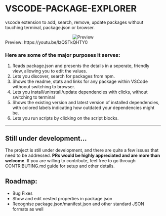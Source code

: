 # VSCODE-PACKAGE-EXPLORER
vscode extension to add, search, remove, update packages without touching terminal, package.json or browser.
<div style="display:flex; justify-content:center; align-items:center">
    <img src="https://image.ibb.co/btV1cy/freegifmaker_me_2ck6_L.gif" alt="Preview"/>
</div>
Preview: https://youtu.be/lzQSTkQHTY0

### Here are some of the major purposes it serves:
1. Reads package.json and presents the details in a seperate, friendly view, allowing you to edit the values.
2. Lets you discover, search for packages from npm.
3. Shows the readme, stats and links for any package within VSCode withoout switching to browser.
4. Lets you install/uninstall/update dependencies with clicks, without switching to terminal
5. Shows the existing version and latest version of installed dependencies, with colored labels indicating how outdated your dependencies might be.
6. Lets you run scripts by clicking on the script blocks.

---
## Still under development...
The project is still under development, and there are quite a few issues that need to be addressed. **PRs would be highly appreciated and are more than welcome**. If you are willing to contribute, feel free to go through CONTRIBUTING.md guide for setup and other details.


## Roadmap:
- Bug Fixes
- Show and edit nested properties in package.json
- Recognise  package.json/manifest.json and other standard JSON formats as well
